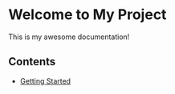 # Welcome to My Project

This is my awesome documentation!

## Contents
- [Getting Started](getting_started.md)
